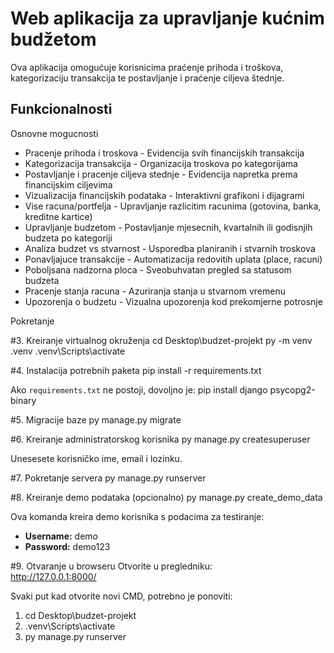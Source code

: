 # Web aplikacija za upravljanje kućnim budžetom

Ova aplikacija omogućuje korisnicima praćenje prihoda i troškova, kategorizaciju transakcija te postavljanje i praćenje ciljeva štednje.

## Funkcionalnosti  

Osnovne mogucnosti  
- Pracenje prihoda i troskova - Evidencija svih financijskih transakcija  
- Kategorizacija transakcija - Organizacija troskova po kategorijama  
- Postavljanje i pracenje ciljeva stednje - Evidencija napretka prema financijskim ciljevima  
- Vizualizacija financijskih podataka - Interaktivni grafikoni i dijagrami  
- Vise racuna/portfelja - Upravljanje razlicitim racunima (gotovina, banka, kreditne kartice)  
- Upravljanje budzetom - Postavljanje mjesecnih, kvartalnih ili godisnjih budzeta po kategoriji  
- Analiza budzet vs stvarnost - Usporedba planiranih i stvarnih troskova  
- Ponavljajuce transakcije - Automatizacija redovitih uplata (place, racuni)  
- Poboljsana nadzorna ploca - Sveobuhvatan pregled sa statusom budzeta  
- Pracenje stanja racuna - Azuriranja stanja u stvarnom vremenu  
- Upozorenja o budzetu - Vizualna upozorenja kod prekomjerne potrosnje  


Pokretanje

#3. Kreiranje virtualnog okruženja
cd Desktop\budzet-projekt
py -m venv .venv
.venv\Scripts\activate


#4. Instalacija potrebnih paketa
pip install -r requirements.txt

Ako `requirements.txt` ne postoji, dovoljno je:
pip install django psycopg2-binary


#5. Migracije baze
py manage.py migrate


#6. Kreiranje administratorskog korisnika
py manage.py createsuperuser

Unesesete korisničko ime, email i lozinku.  

#7. Pokretanje servera
py manage.py runserver

#8. Kreiranje demo podataka (opcionalno)
py manage.py create_demo_data

Ova komanda kreira demo korisnika s podacima za testiranje:
- **Username:** demo
- **Password:** demo123

#9. Otvaranje u browseru
Otvorite u pregledniku:  
http://127.0.0.1:8000/



 Svaki put kad otvorite novi CMD, potrebno je ponoviti:
  1. cd Desktop\budzet-projekt  
  2. .venv\Scripts\activate
  3. py manage.py runserver